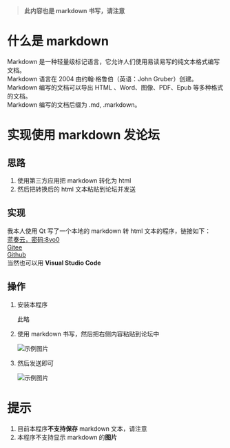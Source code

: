 > **此内容也是 markdown 书写，请注意**
# 什么是 markdown
Markdown 是一种轻量级标记语言，它允许人们使用易读易写的纯文本格式编写文档。  
Markdown 语言在 2004 由约翰·格鲁伯（英语：John Gruber）创建。  
Markdown 编写的文档可以导出 HTML 、Word、图像、PDF、Epub 等多种格式的文档。   
Markdown 编写的文档后缀为 .md, .markdown。  
# 实现使用 markdown 发论坛
## 思路
1. 使用第三方应用把 markdown 转化为 html
2. 然后把转换后的 html 文本粘贴到论坛并发送
## 实现
我本人使用 Qt 写了一个本地的 markdown 转 html 文本的程序，链接如下：  
[蓝奏云，密码:8vo0](https://gfdgdxi.lanzoui.com/b01ojt87e )  
[Gitee](https://gitee.com/gfdgd-xi/markdown-real-time-generation)  
[Github](https://github.com/gfdgd-xi/markdown-real-time-generation)  
当然也可以用 **Visual Studio Code**
## 操作
1. 安装本程序  

	此略  
2. 使用 markdown 书写，然后把右侧内容粘贴到论坛中  

	![示例图片](https://storage.deepin.org/thread/202108211733506964_截图_markdown-real-time-generation_20210821173329.png)
3. 然后发送即可

	![示例图片](https://storage.deepin.org/thread/202108211735455082_截图_Navigator_20210821173537.png)
# 提示
1. 目前本程序**不支持保存** markdown 文本，请注意
2. 本程序不支持显示 markdown 的**图片**